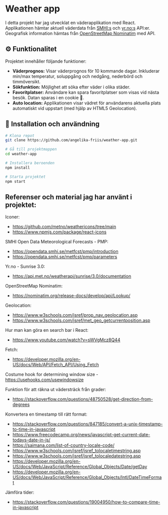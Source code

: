 # Weather app

I detta projekt har jag utvecklat en väderapplikation med React. Applikationen hämtar aktuell väderdata från [SMHI:s](https://opendata.smhi.se/metfcst/pmp/introduction) och [yr.no:s](https://api.met.no/weatherapi/sunrise/3.0/documentation) API:er. Geografisk information hämtas från [OpenStreetMap Nominatim](https://nominatim.org/release-docs/develop/api/Lookup/) med API.

## ⚙️ Funktionalitet
Projektet innehåller följande funktioner:

- **Väderprognos:** Visar väderprognos för 10 kommande dagar. Inkluderar min/max temperatur, soluppgång och nedgång, nederbörd och timmöversikt.
- **Sökfunktion:** Möjlighet att söka efter väder i olika städer.
- **Favoritplatser:** Användare kan spara favoritplatser som visas vid nästa besök. Datan sparas i en cookie 🍪.
- **Auto location:** Applikationen visar vädret för användarens aktuella plats automatiskt vid uppstart (med hjälp av HTML5 Geolocation).

## 🚀 Installation och användning
``` bash
# Klona repot
git clone https://github.com/angelika-friis/weather-app.git

# Gå till projektmappen
cd weather-app

# Installera beroenden
npm install

# Starta projektet
npm start
```

## Referenser och material jag har använt i projektet:
Iconer:
- https://github.com/metno/weathericons/tree/main
- https://www.npmjs.com/package/react-icons

SMHI Open Data Meteorological Forecasts - PMP:
- https://opendata.smhi.se/metfcst/pmp/introduction
- https://opendata.smhi.se/metfcst/pmp/parameters

Yr.no - Sunrise 3.0:
- https://api.met.no/weatherapi/sunrise/3.0/documentation

OpenStreetMap Nominatim: 
- https://nominatim.org/release-docs/develop/api/Lookup/

Geolocation:
- https://www.w3schools.com/jsref/prop_nav_geolocation.asp
- https://www.w3schools.com/jsref/met_geo_getcurrentposition.asp

Hur man kan göra en search bar i React:
- https://www.youtube.com/watch?v=sWVgMcz8Q44

Fetch:
- https://developer.mozilla.org/en-US/docs/Web/API/Fetch_API/Using_Fetch

Costume hook for determining window size
-https://usehooks.com/usewindowsize

Funktion för att räkna ut vädersträck från grader:
- https://stackoverflow.com/questions/48750528/get-direction-from-degrees

Konvertera en timestamp till rätt format:
- https://stackoverflow.com/questions/847185/convert-a-unix-timestamp-to-time-in-javascript
- https://www.freecodecamp.org/news/javascript-get-current-date-todays-date-in-js/
- https://saimana.com/list-of-country-locale-code/
- https://www.w3schools.com/jsref/jsref_tolocaletimestring.asp
- https://www.w3schools.com/jsref/jsref_tolocaledatestring.asp
- https://developer.mozilla.org/en-US/docs/Web/JavaScript/Reference/Global_Objects/Date/getDay
- https://developer.mozilla.org/en-US/docs/Web/JavaScript/Reference/Global_Objects/Intl/DateTimeFormat

Jämföra tider:
- https://stackoverflow.com/questions/19004950/how-to-compare-time-in-javascript
